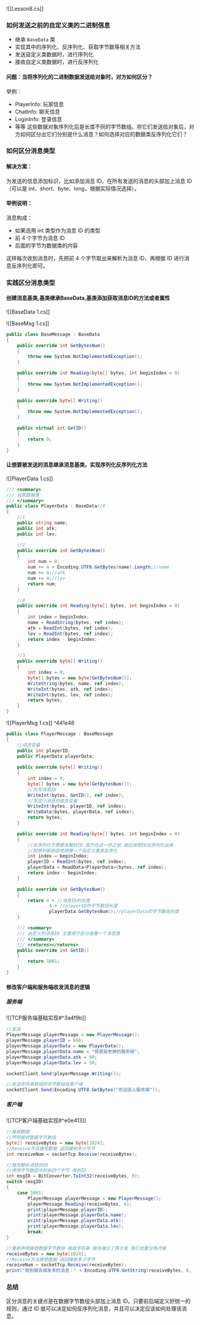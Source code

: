 ![[Lesson8.cs]]

### 如何发送之前的自定义类的二进制信息
- 继承 `BaseData` 类
- 实现其中的序列化、反序列化、获取字节数等相关方法
- 发送自定义类数据时，进行序列化
- 接收自定义类数据时，进行反序列化

#### 问题：当将序列化的二进制数据发送给对象时，对方如何区分？
举例：
- PlayerInfo: 玩家信息
- ChatInfo: 聊天信息
- LoginInfo: 登录信息
- 等等
这些数据对象序列化后是长度不同的字节数组。将它们发送给对象后，对方如何区分出它们分别是什么消息？如何选择对应的数据类反序列化它们？

### 如何区分消息类型
#### 解决方案：
为发送的信息添加标识，比如添加消息 ID。在所有发送的消息的头部加上消息 ID（可以是 int、short、byte、long，根据实际情况选择）。
#### 举例说明：
消息构成：
- 如果选用 int 类型作为消息 ID 的类型
- 前 4 个字节为消息 ID
- 后面的字节为数据类的内容

这样每次收到消息时，先把前 4 个字节取出来解析为消息 ID，再根据 ID 进行消息反序列化即可。

### 实践区分消息类型
#### 创建消息基类,基类继承BaseData,基类添加获取消息ID的方法或者属性
![[BaseData 1.cs]]

![[BaseMsg 1.cs]]
```cs
public class BaseMessage : BaseData
{
    public override int GetBytesNum()
    {
        throw new System.NotImplementedException();
    }

    public override int Reading(byte[] bytes, int beginIndex = 0)
    {
        throw new System.NotImplementedException();
    }

    public override byte[] Writing()
    {
        throw new System.NotImplementedException();
    }

    public virtual int GetID()
    {
        return 0;
    }
}
```
#### 让想要被发送的消息继承消息基类，实现序列化反序列化方法

![[PlayerData 1.cs]]
```cs
/// <summary>
/// 玩家数据类
/// </summary>
public class PlayerData : BaseData//0
{
    //1
    public string name;
    public int atk;
    public int lev;

    //2
    public override int GetBytesNum()
    {
        int num = 0;
        num += 4 + Encoding.UTF8.GetBytes(name).Length;//name
        num += 4;//atk
        num += 4;//lev
        return num;
    }

    //4
    public override int Reading(byte[] bytes, int beginIndex = 0)
    {
        int index = beginIndex;
        name = ReadString(bytes, ref index);
        atk = ReadInt(bytes, ref index);
        lev = ReadInt(bytes, ref index);
        return index - beginIndex;
    }

    //3
    public override byte[] Writing()
    {
        int index = 0;
        byte[] bytes = new byte[GetBytesNum()];
        WriteString(bytes, name, ref index);
        WriteInt(bytes, atk, ref index);
        WriteInt(bytes, lev, ref index);
        return bytes;
    }
}
```

![[PlayerMsg 1.cs]] ^441e46
```cs
public class PlayerMessage : BaseMessage
{
    //成员变量
    public int playerID;
    public PlayerData playerData;
    
    public override byte[] Writing()
    {
        int index = 0;
        byte[] bytes = new byte[GetBytesNum()];
        //先写消息ID
        WriteInt(bytes, GetID(), ref index);
        //写这个消息的成员变量
        WriteInt(bytes, playerID, ref index);
        WriteData(bytes, playerData, ref index);
        return bytes;
    }

    public override int Reading(byte[] bytes, int beginIndex = 0)
    {
        //反序列化不需要去解析ID 因为在这一步之前 就应该把ID反序列化出来
        //用来判断到底使用哪一个自定义类来反序化
        int index = beginIndex;
        playerID = ReadInt(bytes, ref index);
        playerData = ReadData<PlayerData>(bytes, ref index);
        return index - beginIndex;
    }

    public override int GetBytesNum()
    {
        return 4 + //消息ID的长度
                4 + //playerID的字节数组长度
                playerData.GetBytesNum();//playerData的字节数组长度
    }

    /// <summary>
    /// 自定义的消息ID 主要用于区分是哪一个消息类
    /// </summary>
    /// <returns></returns>
    public override int GetID()
    {
        return 1001;
    }
}
```

#### 修改客户端和服务端收发消息的逻辑
##### 服务端
![[TCP服务端基础实现#^3a4f9b]]
```cs
//发送
PlayerMessage playerMessage = new PlayerMessage();
playerMessage.playerID = 666;
playerMessage.playerData = new PlayerData();
playerMessage.playerData.name = "我是韬老狮的服务端";
playerMessage.playerData.atk = 99;
playerMessage.playerData.lev = 50;

socketClient.Send(playerMessage.Writing());

//发送字符串转成的字节数组给客户端
socketClient.Send(Encoding.UTF8.GetBytes("欢迎连入服务端"));
```
##### 客户端
![[TCP客户端基础实现#^e0e413]]
```cs
//接收数据 
//声明接收数据字节数组
byte[] receiveBytes = new byte[1024];
//Receive方法接受数据 返回接收多少字节
int receiveNum = socketTcp.Receive(receiveBytes);

//首先解析消息的ID
//使用字节数组中的前四个字节 得到ID
int msgID = BitConverter.ToInt32(receiveBytes, 0);
switch (msgID)
{
    case 1001:
        PlayerMessage playerMessage = new PlayerMessage();
        playerMessage.Reading(receiveBytes, 4);
        print(playerMessage.playerID);
        print(playerMessage.playerData.name);
        print(playerMessage.playerData.atk);
        print(playerMessage.playerData.lev);
        break;
}

//重新声明接收数据字节数组 接收字符串 服务端分了两次发 我们也要分两次接
receiveBytes = new byte[1024];
//Receive方法接受数据 返回接收多少字节
receiveNum = socketTcp.Receive(receiveBytes);
print("收到服务端发来的消息：" + Encoding.UTF8.GetString(receiveBytes, 0, receiveNum));
```

### 总结
区分消息的关键点是在数据字节数组头部加上消息 ID。只要前后端定义好统一的规则，通过 ID 就可以决定如何反序列化消息，并且可以决定应该如何处理该消息。